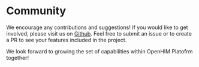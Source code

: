 # Community

We encourage any contributions and suggestions! If you would like to get involved, please visit us on [Github](https://github.com/jembi/platform/). Feel free to submit an issue or to create a PR to see your features included in the project.

We look forward to growing the set of capabilities within OpenHIM Platofrm together!
